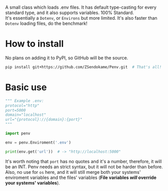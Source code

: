 A small class which loads .env files. It has default type-casting for every standard type, and it also supports variables. 100% Standard.<br>
It's essentially a ``Dotenv``, or ``Environs`` but more limited. It's also faster than ``Dotenv`` loading files, do the benchmark!

# How to install
No plans on adding it to PyPI, so GitHub will be the source.
```sh
pip install git+https://github.com/ZSendokame/Penv.git  # That's all!
```

# Basic use
```python
""" Example .env:
protocol="http"
port=5000
domain="localhost"
url="{protocol}://{domain}:{port}"
"""

import penv

env = penv.Enviroment('.env')

print(env.get('url'))  # -> "http://localhost:5000"
```

It's worth noting that ``port`` has no quotes and it's a number, therefore, it will be an INT. Penv needs an strict syntax, but it will not be harder than before. Also, no use for ``os`` here, and it will still merge both your systems' enviroment variables and the files' variables (**File variables *will* override your systems' variables**).